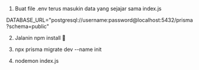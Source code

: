 1. Buat file .env terus masukin data yang sejajar sama index.js 

DATABASE_URL="postgresql://username:password@localhost:5432/prisma?schema=public"

2. Jalanin npm install 🎪

3. npx prisma migrate dev --name init

4. nodemon index.js
